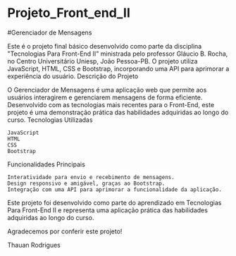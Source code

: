 # Projeto_Front_end_II

#Gerenciador de Mensagens

Este é o projeto final básico desenvolvido como parte da disciplina "Tecnologias Para Front-End II" ministrada pelo professor Gláucio B. Rocha, no Centro Universitário Uniesp, João Pessoa-PB. O projeto utiliza JavaScript, HTML, CSS e Bootstrap, incorporando uma API para aprimorar a experiência do usuário.
Descrição do Projeto

O Gerenciador de Mensagens é uma aplicação web que permite aos usuários interagirem e gerenciarem mensagens de forma eficiente. Desenvolvido com as tecnologias mais recentes para o Front-End, este projeto é uma demonstração prática das habilidades adquiridas ao longo do curso.
Tecnologias Utilizadas

    JavaScript
    HTML
    CSS
    Bootstrap

Funcionalidades Principais

    Interatividade para envio e recebimento de mensagens.
    Design responsivo e amigável, graças ao Bootstrap.
    Integração com uma API para aprimorar a funcionalidade da aplicação.


Este projeto foi desenvolvido como parte do aprendizado em Tecnologias Para Front-End II e representa uma aplicação prática das habilidades adquiridas ao longo do curso.

Agradecemos por conferir este projeto!

Thauan Rodrigues

